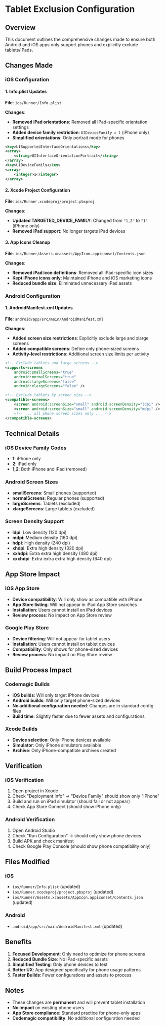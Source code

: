 # Tablet Exclusion Configuration

## Overview
This document outlines the comprehensive changes made to ensure both Android and iOS apps only support phones and explicitly exclude tablets/iPads.

## Changes Made

### iOS Configuration

#### 1. Info.plist Updates
**File**: `ios/Runner/Info.plist`

**Changes**:
- **Removed iPad orientations**: Removed all iPad-specific orientation settings
- **Added device family restriction**: `UIDeviceFamily = 1` (iPhone only)
- **Simplified orientations**: Only portrait mode for phones

```xml
<key>UISupportedInterfaceOrientations</key>
<array>
    <string>UIInterfaceOrientationPortrait</string>
</array>
<key>UIDeviceFamily</key>
<array>
    <integer>1</integer>
</array>
```

#### 2. Xcode Project Configuration
**File**: `ios/Runner.xcodeproj/project.pbxproj`

**Changes**:
- **Updated TARGETED_DEVICE_FAMILY**: Changed from `"1,2"` to `"1"` (iPhone only)
- **Removed iPad support**: No longer targets iPad devices

#### 3. App Icons Cleanup
**File**: `ios/Runner/Assets.xcassets/AppIcon.appiconset/Contents.json`

**Changes**:
- **Removed iPad icon definitions**: Removed all iPad-specific icon sizes
- **Kept iPhone icons only**: Maintained iPhone and iOS marketing icons
- **Reduced bundle size**: Eliminated unnecessary iPad assets

### Android Configuration

#### 1. AndroidManifest.xml Updates
**File**: `android/app/src/main/AndroidManifest.xml`

**Changes**:
- **Added screen size restrictions**: Explicitly exclude large and xlarge screens
- **Added compatible screens**: Define only phone-sized screens
- **Activity-level restrictions**: Additional screen size limits per activity

```xml
<!-- Exclude tablets and large screens -->
<supports-screens
    android:smallScreens="true"
    android:normalScreens="true"
    android:largeScreens="false"
    android:xlargeScreens="false" />

<!-- Exclude tablets by screen size -->
<compatible-screens>
    <screen android:screenSize="small" android:screenDensity="ldpi" />
    <screen android:screenSize="small" android:screenDensity="mdpi" />
    <!-- ... all phone screen sizes only ... -->
</compatible-screens>
```

## Technical Details

### iOS Device Family Codes
- **1**: iPhone only
- **2**: iPad only  
- **1,2**: Both iPhone and iPad (removed)

### Android Screen Sizes
- **smallScreens**: Small phones (supported)
- **normalScreens**: Regular phones (supported)
- **largeScreens**: Tablets (excluded)
- **xlargeScreens**: Large tablets (excluded)

### Screen Density Support
- **ldpi**: Low density (120 dpi)
- **mdpi**: Medium density (160 dpi)
- **hdpi**: High density (240 dpi)
- **xhdpi**: Extra high density (320 dpi)
- **xxhdpi**: Extra extra high density (480 dpi)
- **xxxhdpi**: Extra extra extra high density (640 dpi)

## App Store Impact

### iOS App Store
- **Device compatibility**: Will only show as compatible with iPhone
- **App Store listing**: Will not appear in iPad App Store searches
- **Installation**: Users cannot install on iPad devices
- **Review process**: No impact on App Store review

### Google Play Store
- **Device filtering**: Will not appear for tablet users
- **Installation**: Users cannot install on tablet devices
- **Compatibility**: Only shows for phone-sized devices
- **Review process**: No impact on Play Store review

## Build Process Impact

### Codemagic Builds
- **iOS builds**: Will only target iPhone devices
- **Android builds**: Will only target phone-sized devices
- **No additional configuration needed**: Changes are in standard config files
- **Build time**: Slightly faster due to fewer assets and configurations

### Xcode Builds
- **Device selection**: Only iPhone devices available
- **Simulator**: Only iPhone simulators available
- **Archive**: Only iPhone-compatible archives created

## Verification

### iOS Verification
1. Open project in Xcode
2. Check "Deployment Info" → "Device Family" should show only "iPhone"
3. Build and run on iPad simulator (should fail or not appear)
4. Check App Store Connect (should show iPhone only)

### Android Verification
1. Open Android Studio
2. Check "Run Configuration" → should only show phone devices
3. Build APK and check manifest
4. Check Google Play Console (should show phone compatibility only)

## Files Modified

### iOS
- `ios/Runner/Info.plist` (updated)
- `ios/Runner.xcodeproj/project.pbxproj` (updated)
- `ios/Runner/Assets.xcassets/AppIcon.appiconset/Contents.json` (updated)

### Android
- `android/app/src/main/AndroidManifest.xml` (updated)

## Benefits

1. **Focused Development**: Only need to optimize for phone screens
2. **Reduced Bundle Size**: No iPad-specific assets
3. **Simplified Testing**: Only phone devices to test
4. **Better UX**: App designed specifically for phone usage patterns
5. **Faster Builds**: Fewer configurations and assets to process

## Notes

- These changes are **permanent** and will prevent tablet installation
- **No impact** on existing phone users
- **App Store compliance**: Standard practice for phone-only apps
- **Codemagic compatibility**: No additional configuration needed
